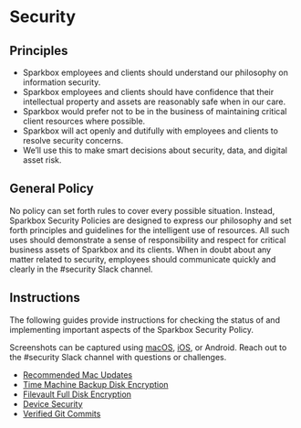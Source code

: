 # Security

## Principles
- Sparkbox employees and clients should understand our philosophy on 
information security.
- Sparkbox employees and clients should have confidence that their intellectual
property and assets are reasonably safe when in our care.
- Sparkbox would prefer not to be in the business of maintaining critical
client resources where possible.
- Sparkbox will act openly and dutifully with employees and clients to resolve
security concerns.
- We’ll use this to make smart decisions about security, data, and digital
asset risk.

## General Policy
No policy can set forth rules to cover every possible situation.  Instead,
Sparkbox Security Policies are designed to express our philosophy and set forth
principles and guidelines for the intelligent use of resources.  All such uses
should demonstrate a sense of responsibility and respect for critical business
assets of Sparkbox and its clients.  When in doubt about any matter related to
security, employees should communicate quickly and clearly in the #security
Slack channel.

## Instructions

The following guides provide instructions for checking the status of and 
implementing important aspects of the Sparkbox Security Policy. 

Screenshots can be captured using [macOS][macOS screenshots], [iOS][iOS
screenshots], or Android. Reach out to the #security Slack channel with 
questions or challenges.


- [Recommended Mac Updates]
- [Time Machine Backup Disk Encryption]
- [Filevault Full Disk Encryption]
- [Device Security]
- [Verified Git Commits]


[Recommended Mac Updates]: ./mac-updates.md
[Device Security]: ./devices.md
[Time Machine Backup Disk Encryption]: ./timemachine.md
[Filevault Full Disk Encryption]: ./filevault.md
[Verified Git Commits]: ./verified-commits.md
[macOS screenshots]: https://support.apple.com/en-us/HT201361
[iOS screenshots]: https://support.apple.com/en-us/HT200289
